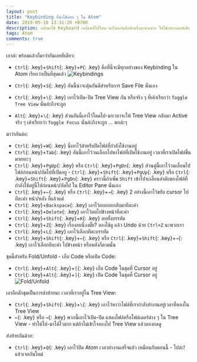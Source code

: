 ```yaml
---
layout: post
title: "Keybinding ที่น่าใช้บ่อย ๆ ใน Atom"
date: 2019-05-10 13:31:20 +0700
description: กลับมาใช้ Keyboard เคลื่อนที่ไปไหน-มาไหนกันอีกสักครั้งนะพวกเรา ไม่ใช่เพราะเมาส์เสีย แต่เพราะเราจะไปได้เร็วกว่าจริงๆ
tags: Atom
comments: true
---
```

เอาล่ะ พร้อมแล้วก็มาว่ากันเลยทีเดียว:
- `Ctrl`{: .key}+`Shift`{: .key}+`P`{: .key} คือที่นี่จะมีทุกอย่างของ Keybinding ใน Atom เรียกว่าเป็นที่สุดแล้ว
![Keybindings](https://res.cloudinary.com/sdees-reallife/image/upload/c_scale,w_600/v1557488495/Screenshot_from_2019-05-10_18-32-51.png)

- `Ctrl`{: .key}+`S`{: .key} อันนี้น่าจะคุ้นกันดีสำหรับการ Save File นั่นเอง
- `Ctrl`{: .key}+`\`{: .key} เอาไว้เปิด-ปิด Tree View กัน หรือจริง ๆ ที่เค้าเรียกว่า `Toggle Tree View` นั่นล่ะถึงจะถูก
- `Alt`{: .key}+`\`{: .key} ส่วนอันนี้เอาไว้โดดไป-มาเวลาจะให้ Tree View กลับมา Active จริง ๆ เค้าเรียกว่า `Toggle Focus` นั่นล่ะถึงจะถูก ... พอล่ะๆ

มาว่ากันต่อ:
- `Ctrl`{: .key}+`W`{: .key} นี่เอาไว้สำหรับปิดไฟล์ที่กำลังใช้งานอยู่
- `Ctrl`{: .key}+`Tab`{: .key} อันนี้เอาไว้วนเลือกไปหาไฟล์ที่เปิดใช้งานอยู่ เวลาที่เราเปิดไฟล์ขึ้นมาเยอะๆ
- `Ctrl`{: .key}+`PgUp`{: .key} หรือ `Ctrl`{: .key}+`PgDn`{: .key} ส่วนคู่นี้เอาไว้วนเลื่อนไปไฟล์ก่อนหน้า/ถัดไปที่เปิดอยู
่- `Ctrl`{: .key}+`Shift`{: .key}+`PgUp`{: .key} หรือ `Ctrl`{: .key}+`Shift`{: .key}+`PgDn`{: .key} คราวนี้ถ้าเพิ่ม `Shift` เข้าไปจะเลื่อนลำดับของไฟล์ที่กำลังใช้อยู่นี้ไปก่อนหน้า/ถัดไป ใน Editor Pane นั่นเอง
- `Ctrl`{: .key}+`←`{: .key} หรือ `Ctrl`{: .key}+`→`{: .key} 2 อย่างนี้เอาไว้ขยับ cursor ไปทีละคำ หน้า/หลัง ก็แล้วแต่
- `Ctrl`{: .key}+`ฺBackspace`{: .key} เอาไว้ลบถอยกลับมาทีละคำ
- `Ctrl`{: .key}+`Delete`{: .key} เอาไว้ลบไปข้างหน้าทีละคำ
- `Ctrl`{: .key}+`Shift`{: .key}+`K`{: .key} ลบทั้งบรรทัด
- `Ctrl`{: .key}+`Z`{: .key} เรื่องลบนี่งงมั๊ย? ลองใช้ดู แล้ว Undo ด้วย `Ctrl+Z` นะพวกเรา
- `Ctrl`{: .key}+`L`{: .key} เอาไว้เลือกทีละบรรทัด
- `Ctrl`{: .key}+`Shift`{: .key}+`←`{: .key} หรือ `Ctrl`{: .key}+`Shift`{: .key}+`→`{: .key} เอาไว้เลือกทีละคำ ไปข้างหน้า หรือหลังก็ตามนั้น

ชุดนี้สำหรับ Fold/Unfold - เก็บ Code หรือเปิด Code:
- `Ctrl`{: .key}+`Alt`{: .key}+`[`{: .key} เก็บ Code ในชุดที่ Cursor อยู่
- `Ctrl`{: .key}+`Alt`{: .key}+`]`{: .key} เปิด Code ในชุดที่ Cursor อยู่
![Fold/Unfold](https://res.cloudinary.com/sdees-reallife/image/upload/c_scale,w_600/v1557488918/Screenshot_from_2019-05-10_18-47-55.png)

เอาอีกสักชุดเป็นการส่งท้ายนะ เวลาที่เราอยู่ใน Tree View:
- `Ctrl`{: .key}+`Shift`{: .key}+`\`{: .key} เอาไว้หาว่าไฟล์ที่เรากำลังทำงานอยู่เวลาที่หลงใน Tree View
- `←`{: .key} หรือ `→`{: .key} พวกนี้เอาไว้เปิด-ปิด แสดงไฟล์หรือโฟล์เดอร์ต่าง ๆ ใน Tree View - ทำให้ไป-มาได้ไวมาก แต่ถ้าไม่เข้าใจลองไป Tree View แล้วลองกดดู

ส่งท้ายกันด้วย:
- `Ctrl`{: .key}+`Q`{: .key} เอาไว้ปิด Atom เวลาทำงานเสร็จแล้ว เหมือนกับตอนนี้ - ไปล่ะ! แล้วเจอกันใหม่

